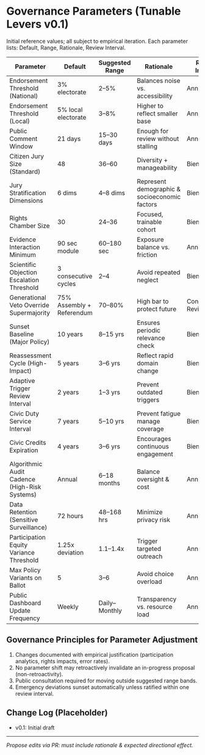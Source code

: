 # Governance Parameters (Tunable Levers v0.1)

Initial reference values; all subject to empirical iteration. Each parameter lists: Default, Range, Rationale, Review Interval.

| Parameter | Default | Suggested Range | Rationale | Review Interval |
|-----------|---------|-----------------|-----------|-----------------|
| Endorsement Threshold (National) | 3% electorate | 2–5% | Balances noise vs. accessibility | Annual |
| Endorsement Threshold (Local) | 5% local electorate | 3–8% | Higher to reflect smaller base | Annual |
| Public Comment Window | 21 days | 15–30 days | Enough for review without stalling | Annual |
| Citizen Jury Size (Standard) | 48 | 36–60 | Diversity + manageability | Biennial |
| Jury Stratification Dimensions | 6 dims | 4–8 dims | Represent demographic & socioeconomic factors | Biennial |
| Rights Chamber Size | 30 | 24–36 | Focused, trainable cohort | Biennial |
| Evidence Interaction Minimum | 90 sec module | 60–180 sec | Exposure balance vs. friction | Annual |
| Scientific Objection Escalation Threshold | 3 consecutive cycles | 2–4 | Avoid repeated neglect | Biennial |
| Generational Veto Override Supermajority | 75% Assembly + Referendum | 70–80% | High bar to protect future | Constitutional Review |
| Sunset Baseline (Major Policy) | 10 years | 8–15 yrs | Ensures periodic relevance check | Biennial |
| Reassessment Cycle (High-Impact) | 5 years | 3–6 yrs | Reflect rapid domain change | Biennial |
| Adaptive Trigger Review Interval | 2 years | 1–3 yrs | Prevent outdated triggers | Biennial |
| Civic Duty Service Interval | 7 years | 5–10 yrs | Prevent fatigue manage coverage | Biennial |
| Civic Credits Expiration | 4 years | 3–6 yrs | Encourages continuous engagement | Biennial |
| Algorithmic Audit Cadence (High-Risk Systems) | Annual | 6–18 months | Balance oversight & cost | Annual |
| Data Retention (Sensitive Surveillance) | 72 hours | 48–168 hrs | Minimize privacy risk | Annual |
| Participation Equity Variance Threshold | 1.25x deviation | 1.1–1.4x | Trigger targeted outreach | Annual |
| Max Policy Variants on Ballot | 5 | 3–6 | Avoid choice overload | Annual |
| Public Dashboard Update Frequency | Weekly | Daily–Monthly | Transparency vs. resource load | Annual |

## Governance Principles for Parameter Adjustment
1. Changes documented with empirical justification (participation analytics, rights impacts, error rates).
2. No parameter shift may retroactively invalidate an in-progress proposal (non-retroactivity).
3. Public consultation required for moving outside suggested range bands.
4. Emergency deviations sunset automatically unless ratified within one review interval.

## Change Log (Placeholder)
- v0.1: Initial draft

---
*Propose edits via PR: must include rationale & expected directional effect.*
